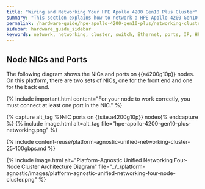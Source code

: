 ```yaml
---
title: "Wiring and Networking Your HPE Apollo 4200 Gen10 Plus Cluster"
summary: "This section explains how to network a HPE Apollo 4200 Gen10 Plus cluster."
permalink: /hardware-guide/hpe-apollo-4200-gen10-plus/networking-cluster.html
sidebar: hardware_guide_sidebar
keywords: network, networking, cluster, switch, Ethernet, ports, IP, HPE, Apollo 4200 Gen10 Plus
---
```


## Node NICs and Ports
The following diagram shows the NICs and ports on {{a4200g10p}} nodes. On this platform, there are two sets of NICs, one for the front end and one for the back end.

{% include important.html content="For your node to work correctly, you must connect at least one port in the NIC." %}

{% capture alt_tag %}NIC ports on {{site.a4200g10p}} nodes{% endcapture %}
{% include image.html alt=alt_tag file="hpe-apollo-4200-gen10-plus-networking.png" %}

{% include content-reuse/platform-agnostic-unified-networking-cluster-25-100gbps.md %}

{% include image.html alt="Platform-Agnostic Unified Networking Four-Node Cluster Architecture Diagram" file="../../platform-agnostic/images/platform-agnostic-unified-networking-four-node-cluster.png" %}
